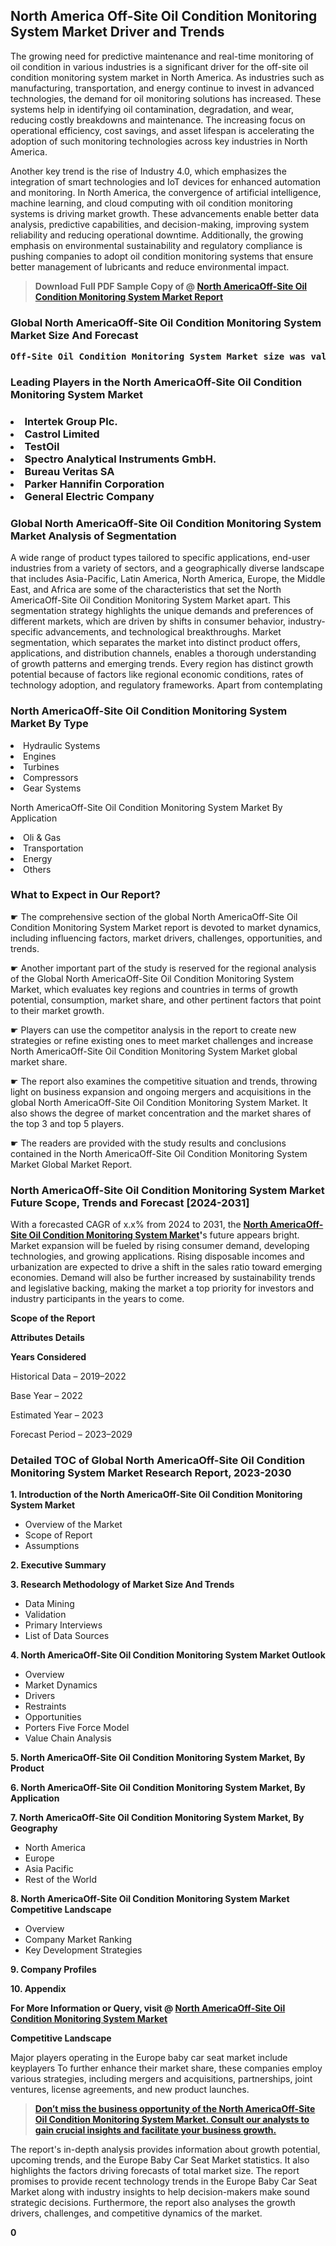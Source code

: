<p> <h2>North America Off-Site Oil Condition Monitoring System Market Driver and Trends</h2><p>The growing need for predictive maintenance and real-time monitoring of oil condition in various industries is a significant driver for the off-site oil condition monitoring system market in North America. As industries such as manufacturing, transportation, and energy continue to invest in advanced technologies, the demand for oil monitoring solutions has increased. These systems help in identifying oil contamination, degradation, and wear, reducing costly breakdowns and maintenance. The increasing focus on operational efficiency, cost savings, and asset lifespan is accelerating the adoption of such monitoring technologies across key industries in North America.</p><p>Another key trend is the rise of Industry 4.0, which emphasizes the integration of smart technologies and IoT devices for enhanced automation and monitoring. In North America, the convergence of artificial intelligence, machine learning, and cloud computing with oil condition monitoring systems is driving market growth. These advancements enable better data analysis, predictive capabilities, and decision-making, improving system reliability and reducing operational downtime. Additionally, the growing emphasis on environmental sustainability and regulatory compliance is pushing companies to adopt oil condition monitoring systems that ensure better management of lubricants and reduce environmental impact.</p></p><blockquote id="" class=""><strong>Download Full PDF Sample Copy of @&nbsp;<a href="https://www.verifiedmarketreports.com/download-sample/?rid=766728&utm_source=GitHub-Jan&utm_medium=286" target="_blank">North AmericaOff-Site Oil Condition Monitoring System Market Report</a>&nbsp;&nbsp;</strong></blockquote><h3 id="" class=""><strong>Global&nbsp;North AmericaOff-Site Oil Condition Monitoring System Market Size And Forecast</strong></h3><pre class="reader-text-block__code-block"><strong>Off-Site Oil Condition Monitoring System Market size was valued at USD 1.2 Billion in 2022 and is projected to reach USD 2.0 Billion by 2030, growing at a CAGR of 7.4% from 2024 to 2030.</strong></pre><h3 id="" class="">Leading Players in the&nbsp;North AmericaOff-Site Oil Condition Monitoring System Market</h3><h3 class=""></Li><Li>Intertek Group Plc.</Li><Li> Castrol Limited</Li><Li> TestOil</Li><Li> Spectro Analytical Instruments GmbH.</Li><Li> Bureau Veritas SA</Li><Li> Parker Hannifin Corporation</Li><Li> General Electric Company</h3><h3 id="" class="">Global&nbsp;North AmericaOff-Site Oil Condition Monitoring System Market Analysis of Segmentation</h3><p id="" class="">A wide range of product types tailored to specific applications, end-user industries from a variety of sectors, and a geographically diverse landscape that includes Asia-Pacific, Latin America, North America, Europe, the Middle East, and Africa are some of the characteristics that set the North AmericaOff-Site Oil Condition Monitoring System Market apart. This segmentation strategy highlights the unique demands and preferences of different markets, which are driven by shifts in consumer behavior, industry-specific advancements, and technological breakthroughs. Market segmentation, which separates the market into distinct product offers, applications, and distribution channels, enables a thorough understanding of growth patterns and emerging trends. Every region has distinct growth potential because of factors like regional economic conditions, rates of technology adoption, and regulatory frameworks. Apart from contemplating</p><h3 id="" class="">North AmericaOff-Site Oil Condition Monitoring System Market&nbsp;By Type</h3><p></Li><Li>Hydraulic Systems</Li><Li> Engines</Li><Li> Turbines</Li><Li> Compressors</Li><Li> Gear Systems</p><div class="" data-test-id=""><p>North AmericaOff-Site Oil Condition Monitoring System Market&nbsp;By Application</p></div><p class=""></Li><Li>Oli & Gas</Li><Li> Transportation</Li><Li> Energy</Li><Li> Others</p><div class="" data-test-id=""><h3><span class="">What to Expect in Our Report?</span></h3></div><div class="" data-test-id=""><p><span class="">☛ The comprehensive section of the global North AmericaOff-Site Oil Condition Monitoring System Market report is devoted to market dynamics, including influencing factors, market drivers, challenges, opportunities, and trends.</span></p></div><div class="" data-test-id=""><p><span class="">☛ Another important part of the study is reserved for the regional analysis of the Global North AmericaOff-Site Oil Condition Monitoring System Market, which evaluates key regions and countries in terms of growth potential, consumption, market share, and other pertinent factors that point to their market growth.</span></p></div><div class="" data-test-id=""><p><span class="">☛ Players can use the competitor analysis in the report to create new strategies or refine existing ones to meet market challenges and increase North AmericaOff-Site Oil Condition Monitoring System Market global market share.</span></p></div><div class="" data-test-id=""><p><span class="">☛ The report also examines the competitive situation and trends, throwing light on business expansion and ongoing mergers and acquisitions in the global North AmericaOff-Site Oil Condition Monitoring System Market. It also shows the degree of market concentration and the market shares of the top 3 and top 5 players.</span></p></div><div class="" data-test-id=""><p><span class="">☛ The readers are provided with the study results and conclusions contained in the North AmericaOff-Site Oil Condition Monitoring System Market Global Market Report.</span></p></div><div class="" data-test-id=""><h3><span class="">North AmericaOff-Site Oil Condition Monitoring System Market Future Scope, Trends and Forecast [2024-2031]</span></h3></div><div class="" data-test-id=""><p><span class="">With a forecasted CAGR of x.x% from 2024 to 2031, the <strong><a href="https://www.verifiedmarketreports.com/download-sample/?rid=766728&utm_source=GitHub-Jan&utm_medium=286" target="_blank">North AmericaOff-Site Oil Condition Monitoring System Market</a>'</strong>s future appears bright. Market expansion will be fueled by rising consumer demand, developing technologies, and growing applications. Rising disposable incomes and urbanization are expected to drive a shift in the sales ratio toward emerging economies. Demand will also be further increased by sustainability trends and legislative backing, making the market a top priority for investors and industry participants in the years to come.</span></p><p id="ember66" class="ember-view reader-text-block__paragraph"><strong>Scope of the Report</strong></p><p id="ember67" class="ember-view reader-text-block__paragraph"><strong>Attributes Details</strong></p><p id="ember68" class="ember-view reader-text-block__paragraph"><strong>Years Considered</strong></p><p id="ember69" class="ember-view reader-text-block__paragraph">Historical Data &ndash; 2019&ndash;2022</p><p id="ember70" class="ember-view reader-text-block__paragraph">Base Year &ndash; 2022</p><p id="ember71" class="ember-view reader-text-block__paragraph">Estimated Year &ndash; 2023</p><p id="ember72" class="ember-view reader-text-block__paragraph">Forecast Period &ndash; 2023&ndash;2029</p></div><h3 id="" class="">Detailed TOC of Global North AmericaOff-Site Oil Condition Monitoring System Market Research Report, 2023-2030</h3><p id="" class=""><strong>1. Introduction of the North AmericaOff-Site Oil Condition Monitoring System Market</strong></p><ul><li>Overview of the Market</li><li>Scope of Report</li><li>Assumptions</li></ul><p id="" class=""><strong>2. Executive Summary</strong></p><p id="" class=""><strong>3. Research Methodology of Market Size And Trends</strong></p><ul><li>Data Mining</li><li>Validation</li><li>Primary Interviews</li><li>List of Data Sources</li></ul><p id="" class=""><strong>4. North AmericaOff-Site Oil Condition Monitoring System Market Outlook</strong></p><ul><li>Overview</li><li>Market Dynamics</li><li>Drivers</li><li>Restraints</li><li>Opportunities</li><li>Porters Five Force Model</li><li>Value Chain Analysis</li></ul><p id="" class=""><strong>5. North AmericaOff-Site Oil Condition Monitoring System Market, By Product</strong></p><p id="" class=""><strong>6. North AmericaOff-Site Oil Condition Monitoring System Market, By Application</strong></p><p id="" class=""><strong>7. North AmericaOff-Site Oil Condition Monitoring System Market, By Geography</strong></p><ul><li>North America</li><li>Europe</li><li>Asia Pacific</li><li>Rest of the World</li></ul><p id="" class=""><strong>8. North AmericaOff-Site Oil Condition Monitoring System Market Competitive Landscape</strong></p><ul><li>Overview</li><li>Company Market Ranking</li><li>Key Development Strategies</li></ul><p id="" class=""><strong>9. Company Profiles</strong></p><p id="" class=""><strong>10. Appendix</strong></p><p><strong>For More Information or Query, visit&nbsp;@ <a href="https://www.verifiedmarketreports.com/product/off-site-oil-condition-monitoring-system-market/" target="_blank">North AmericaOff-Site Oil Condition Monitoring System Market</a></strong></p><p id="ember61" class="ember-view reader-text-block__paragraph"><strong>Competitive Landscape</strong></p><p id="ember62" class="ember-view reader-text-block__paragraph">Major players operating in the Europe baby car seat market include keyplayers To further enhance their market share, these companies employ various strategies, including mergers and acquisitions, partnerships, joint ventures, license agreements, and new product launches.</p><blockquote id="ember63" class="ember-view reader-text-block__blockquote"><strong><a href="https://www.verifiedmarketreports.com/download-sample/?rid=766728&utm_source=GitHub-Jan&utm_medium=286" target="_blank">Don&rsquo;t miss the business opportunity of the North AmericaOff-Site Oil Condition Monitoring System Market. Consult our analysts to gain crucial insights and facilitate your business growth.</a></strong></blockquote><p id="ember64" class="ember-view reader-text-block__paragraph">The report's in-depth analysis provides information about growth potential, upcoming trends, and the Europe Baby Car Seat Market statistics. It also highlights the factors driving forecasts of total market size. The report promises to provide recent technology trends in the Europe Baby Car Seat Market along with industry insights to help decision-makers make sound strategic decisions. Furthermore, the report also analyses the growth drivers, challenges, and competitive dynamics of the market.</p><p class="ember-view reader-text-block__paragraph"><strong>0</strong></p>
